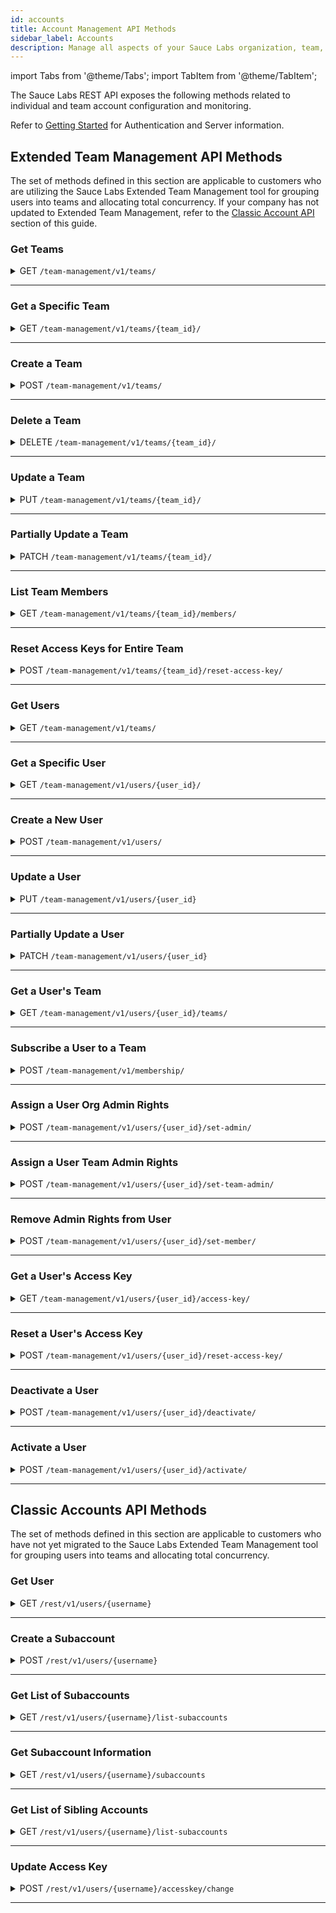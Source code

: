 ```yaml
---
id: accounts
title: Account Management API Methods
sidebar_label: Accounts
description: Manage all aspects of your Sauce Labs organization, team, and member accounts.
---
```


import Tabs from '@theme/Tabs';
import TabItem from '@theme/TabItem';

The Sauce Labs REST API exposes the following methods related to individual and team account configuration and monitoring.

Refer to [Getting Started](/dev/api) for Authentication and Server information.

## Extended Team Management API Methods

The set of methods defined in this section are applicable to customers who are utilizing the Sauce Labs Extended Team Management tool for grouping users into teams and allocating total concurrency. If your company has not updated to Extended Team Management, refer to the [Classic Account API](#classic-accounts-api-methods) section of this guide.

### Get Teams

<details><summary><span className="api get">GET</span> <code>/team-management/v1/teams/</code></summary>
<p/>

Returns a team count and an array of all teams in the organization of the requesting account.

#### Parameters

<table id="table-api">
  <tbody>
    <tr>
     <td><code>name</code></td>
     <td><p><small>| QUERY | OPTIONAL | STRING |</small></p><p>Returns the set of teams that begin with the specified name value. For example, <code>name=sauce</code> would return all teams in the organization with names beginning with "sauce".</p></td>
    </tr>
  </tbody>
</table>

<Tabs
groupId="dc-url"
defaultValue="us"
values={[
{label: 'United States', value: 'us'},
{label: 'Europe', value: 'eu'},
]}>

<TabItem value="us">

```jsx title="Sample Request"
curl --location --request GET 'https://api.us-west-1.saucelabs.com/team-management/v1/teams?name=sauce' \
--header 'Content-Type: application/json' \
--header 'Authorization: Basic $SAUCE_USERNAME:$SAUCE_ACCESS_KEY' \
--data-raw ''
```

</TabItem>

<TabItem value="eu">

```jsx title="Sample Request"
curl --location --request GET 'https://api.eu-central-1.saucelabs.com/team-management/v1/teams?name=sauce' \
--header 'Content-Type: application/json' \
--header 'Authorization: Basic $SAUCE_USERNAME:$SAUCE_ACCESS_KEY' \
--data-raw ''
```

</TabItem>
</Tabs>

#### Responses

<table id="table-api">
<tbody>
  <tr>
    <td><code>200</code></td>
    <td colSpan='2'>Success. Team info returned.</td>
  </tr>
</tbody>
<tbody>
  <tr>
    <td><code>404</code></td>
    <td colSpan='2'>Not found.</td>
  </tr>
</tbody>
</table>

```jsx title="Sample Response"
{
    "links": {...},
    "count": 1,
    "results": [
        {
            "id": "**************",
            "name": "Sauce-Docs",
            "settings": {
                "virtual_machines": 25,
                "real_devices": 0,
                "live_only": false
            },
            "group": {...},
            "is_default": false,
            "org_uuid": "**************",
            "user_count": 1
        }
    ]
}
```
</details>

---

### Get a Specific Team

<details><summary><span className="api get">GET</span> <code>/team-management/v1/teams/&#123;team_id&#125;/</code></summary>
<p/>

Returns the full profile of the specified team.

#### Parameters

<table id="table-api">
  <tbody>
    <tr>
     <td><code>id</code></td>
     <td><p><small>| PATH | REQUIRED | STRING |</small></p><p>The unique identifier of the team. You can look up the IDs of teams in your organization using the [Get Teams](#get-teams) endpoint.</p></td>
    </tr>
  </tbody>
</table>


<Tabs
groupId="dc-url"
defaultValue="us"
values={[
{label: 'United States', value: 'us'},
{label: 'Europe', value: 'eu'},
]}>

<TabItem value="us">

```jsx title="Sample Request"
curl --location --request GET 'https://api.us-west-1.saucelabs.com/team-management/v1/teams/80d69d16ebdb4c018cc9d81ea911761a' \
--header 'Content-Type: application/json' \
--header 'Authorization: Basic $SAUCE_USERNAME:$SAUCE_ACCESS_KEY' \
```

</TabItem>

<TabItem value="eu">

```jsx title="Sample Request"
curl --location --request GET 'https://api.eu-central-1.saucelabs.com/team-management/v1/teams/80d69d16ebdb4c018cc9d81ea911761a' \
--header 'Content-Type: application/json' \
--header 'Authorization: Basic $SAUCE_USERNAME:$SAUCE_ACCESS_KEY' \
```

</TabItem>
</Tabs>

#### Responses

<table id="table-api">
<tbody>
  <tr>
    <td><code>200</code></td>
    <td colSpan='2'>Success. Team info returned.</td>
  </tr>
</tbody>
<tbody>
  <tr>
    <td><code>404</code></td>
    <td colSpan='2'>Not found.</td>
  </tr>
</tbody>
</table>

```jsx title="Sample Response"
{
    "id": "80d69d16ebdb4c018cc9d81ea911761a",
    "name": "Sauce-Docs",
    "organization": {
        "id": "**********",
        "name": "SLTC",
        "created_at": "2020-10-05T16:21:01.513495Z",
        "updated_at": "2020-11-09T23:46:47.752572Z",
        "total_vm_concurrency": 46,
        "settings": {...}
    },
    "group": {...},
    "created_at": "2020-12-30T17:09:12.473388Z",
    "updated_at": "2020-12-30T17:09:12.473415Z",
    "settings": {
        "virtual_machines": 25,
        "real_devices": 0,
        "live_only": false
    },
    "description": "Tech Content API Testing",
    "is_default": false,
    "links": {...}
}
```
</details>

---

### Create a Team

<details><summary><span className="api post">POST</span> <code>/team-management/v1/teams/</code></summary>
<p/>

Creates a new team under the organization of the requesting account.

#### Parameters

<table id="table-api">
  <tbody>
    <tr>
     <td><code>name</code></td>
     <td><p><small>| BODY | REQUIRED | STRING |</small></p><p>A name for the new team.</p></td>
    </tr>
  </tbody>
  <tbody>
    <tr>
     <td><code>organization</code></td>
     <td><p><small>| BODY | REQUIRED | STRING |</small></p><p>The unique ID of the organization under which the team is created. You can look up your organization ID using the [Get Teams(#get-teams)] endpoint.</p></td>
    </tr>
  </tbody>
  <tbody>
    <tr>
     <td><code>settings</code></td>
     <td><p><small>| BODY | REQUIRED | OBJECT |</small></p><p>The settings object specifies the concurrency allocations for the team within the organization. The available attributes are:
     <ul>
      <li><code>virtual_machines</code> - <small>INTEGER</small></li>
      <li><code>real_devices</code> - <small>INTEGER</small></li>
      <li><code>live_only</code> - <small>BOOLEAN</small> Defaults to <code>false</code>.</li>
    </ul>
    </p><p>The <code>settings</code> parameter is required, but you only need to include the applicable concurrency attribute(s) for the team.</p></td>
    </tr>
  </tbody>
  <tbody>
    <tr>
     <td><code>description</code></td>
     <td><p><small>| BODY | OPTIONAL | STRING |</small></p><p>A description to distinguish the team within the organization.</p></td>
    </tr>
  </tbody>
</table>

<Tabs
groupId="dc-url"
defaultValue="us"
values={[
{label: 'United States', value: 'us'},
{label: 'Europe', value: 'eu'},
]}>

<TabItem value="us">

```jsx title="Sample Request"
curl --location --request POST 'https://api.us-west-1.saucelabs.com/team-management/v1/teams/' \
--header 'Content-Type: application/json' \
--header 'Authorization: Basic $SAUCE_USERNAME:$SAUCE_ACCESS_KEY' \
--data-raw '{
    "name": "A-Team",
    "settings": {
        "virtual_machines": "10"
    },
    "organization": "*********",
    "description": "Docs QA Team"
}
```

</TabItem>
<TabItem value="eu">

```jsx title="Sample Request"
curl --location --request POST 'https://api.eu-central-1.saucelabs.com/team-management/v1/teams/' \
--header 'Content-Type: application/json' \
--header 'Authorization: Basic $SAUCE_USERNAME:$SAUCE_ACCESS_KEY' \
--data-raw '{
    "name": "A-Team",
    "settings": {
        "virtual_machines": "10"
    },
    "organization": "*********",
    "description": "Docs QA Team"
}
```

</TabItem>
</Tabs>

#### Responses

<table id="table-api">
<tbody>
  <tr>
    <td><code>201</code></td>
    <td colSpan='2'>Success. Team created.</td>
  </tr>
</tbody>
<tbody>
  <tr>
    <td><code>400</code></td>
    <td colSpan='2'>Bad request.</td>
  </tr>
</tbody>
</table>

```jsx title="Sample Response"
{
    "id": "9d3460738c28491a81d7ea16704a9edd",
    "name": "A-Team",
    "organization": {...}
    },
    "group": {...},
    "created_at": "2021-04-02T17:52:42.578095Z",
    "updated_at": "2021-04-02T17:52:42.578126Z",
    "settings": {
        "virtual_machines": 10,
        "real_devices": 0,
        "live_only": false
    },
    "description": "Docs QA Team",
    "is_default": false,
    "links": {...}
}
```
</details>

---

### Delete a Team

<details><summary><span className="api delete">DELETE</span> <code>/team-management/v1/teams/&#123;team_id&#125;/</code></summary>
<p/>

Deletes the specified team from the organization of the requesting account.

#### Parameters

<table id="table-api">
  <tbody>
    <tr>
     <td><code>team_id</code></td>
     <td><p><small>| PATH | REQUIRED | STRING |</small></p><p>The unique identifier of the team. You can look up the IDs of teams in your organization using the [Get Teams](#get-teams) endpoint.</p></td>
    </tr>
  </tbody>
</table>

<Tabs
groupId="dc-url"
defaultValue="us"
values={[
{label: 'United States', value: 'us'},
{label: 'Europe', value: 'eu'},
]}>

<TabItem value="us">

```jsx title="Sample Request"
curl --location --request DELETE 'https://api.us-west-1.saucelabs.com/team-management/v1/teams/06a3981af2a643208847dfd8b7f32bce/' \
--header 'Content-Type: application/json' \
--header 'Authorization: Basic $SAUCE_USERNAME:$SAUCE_ACCESS_KEY' \
--data-raw ''
```

</TabItem>
<TabItem value="eu">

```jsx title="Sample Request"
curl --location --request DELETE 'https://api.eu-central-1.saucelabs.com/team-management/v1/teams/06a3981af2a643208847dfd8b7f32bce/' \
--header 'Content-Type: application/json' \
--header 'Authorization: Basic $SAUCE_USERNAME:$SAUCE_ACCESS_KEY' \
--data-raw ''
```

</TabItem>
</Tabs>

#### Responses

<table id="table-api">
<tbody>
  <tr>
    <td><code>204</code></td>
    <td colSpan='2'>Success. No content returned.</td>
  </tr>
</tbody>
<tbody>
  <tr>
    <td><code>404</code></td>
    <td colSpan='2'>Not found.</td>
  </tr>
</tbody>
</table>

</details>

---

### Update a Team

<details><summary><span className="api put">PUT</span> <code>/team-management/v1/teams/&#123;team_id&#125;/</code></summary>
<p/>

Replaces all values of the specified team with the new set of parameters passed in the request. To update only certain parameters, see [Partially Update Team](#partially-update-a-team).

#### Parameters

<table id="table-api">
  <tbody>
    <tr>
     <td><code>team_id</code></td>
     <td><p><small>| PATH | REQUIRED | STRING |</small></p><p>The unique identifier of the team. You can look up the IDs of teams in your organization using the [Get Teams](#get-teams) endpoint.</p></td>
    </tr>
  </tbody>
  <tbody>
    <tr>
     <td><code>name</code></td>
     <td><p><small>| BODY | REQUIRED | STRING |</small></p><p>The name of the team as it will be after the update. Pass the current value to keep the name unchanged.</p></td>
    </tr>
  </tbody>
  <tbody>
    <tr>
     <td><code>settings</code></td>
     <td><p><small>| BODY | REQUIRED | OBJECT |</small></p><p>The updated concurrency allocations for the team. The available attributes are:
      <ul>
        <li><code>virtual_machines</code> - <small>INTEGER</small></li>
        <li><code>real_devices</code> - <small>INTEGER</small></li>
        <li><code>live_only</code> - <small>BOOLEAN</small> Defaults to <code>false</code>.</li>
      </ul>
      </p><p>The <code>settings</code> parameter is required, but you only need to include the applicable concurrency attribute(s) for the team.</p></td>
    </tr>
  </tbody>
  <tbody>
    <tr>
     <td><code>description</code></td>
     <td><p><small>| BODY | OPTIONAL | STRING |</small></p><p>A description to distinguish the team within the organization. If the previous team definition included a description, omitting the parameter in the update will delete it from the team record.</p></td>
    </tr>
  </tbody>
</table>


<Tabs
groupId="dc-url"
defaultValue="us"
values={[
{label: 'United States', value: 'us'},
{label: 'Europe', value: 'eu'},
]}>

<TabItem value="us">

```jsx title="Sample Request"
curl --location --request PUT 'https://api.us-west-1.saucelabs.com/team-management/v1/teams/' \
--header 'Content-Type: application/json' \
--header 'Authorization: Basic $SAUCE_USERNAME:$SAUCE_ACCESS_KEY' \
--data-raw '{
    "name": "Doc-Team",
    "settings": {
        "virtual_machines": "10"
    },
    "description": "Docs Team"
}
```

</TabItem>
<TabItem value="eu">

```jsx title="Sample Request"
curl --location --request PUT 'https://api.eu-central-1.saucelabs.com/team-management/v1/teams/' \
--header 'Content-Type: application/json' \
--header 'Authorization: Basic $SAUCE_USERNAME:$SAUCE_ACCESS_KEY' \
--data-raw '{
    "name": "Doc-Team",
    "settings": {
        "virtual_machines": "10"
    },
    "description": "Docs Team"
}
```

</TabItem>
</Tabs>

#### Responses

<table id="table-api">
<tbody>
  <tr>
    <td><code>201</code></td>
    <td colSpan='2'>Success. Team updated.</td>
  </tr>
</tbody>
<tbody>
  <tr>
    <td><code>400</code></td>
    <td colSpan='2'>Bad request.</td>
  </tr>
</tbody>
<tbody>
  <tr>
    <td><code>404</code></td>
    <td colSpan='2'>Not found.</td>
  </tr>
</tbody>
</table>

```jsx title="Sample Response" {3,10,14}
{
    "id": "b3de7078b79841b59d2e54127269afe3",
    "name": "Doc-Team",
    "organization": {...}
    },
    "group": {...},
    "created_at": "2020-10-05T17:13:56.580592Z",
    "updated_at": "2021-04-05T13:49:22.107825Z",
    "settings": {
        "virtual_machines": 10,
        "real_devices": 0,
        "live_only": true
    },
    "description": "Docs Team",
    "is_default": false,
    "links": {...}
}
```
</details>

---

### Partially Update a Team

<details><summary><span className="api patch">PATCH</span> <code>/team-management/v1/teams/&#123;team_id&#125;/</code></summary>
<p/>

Updates one or more individual editable parameters (such as the concurrency allocation) of the specified team without requiring a full profile update.

#### Parameters

<table id="table-api">
  <tbody>
    <tr>
     <td><code>team_id</code></td>
     <td><p><small>| PATH | REQUIRED | STRING |</small></p><p>The unique identifier of the team. You can look up the ID of teams in your organization using the [Get Teams](#get-teams) endpoint.</p></td>
    </tr>
  </tbody>
  <tbody>
    <tr>
     <td><code>name</code></td>
     <td><p><small>| BODY | OPTIONAL | STRING |</small></p><p>An updated name for the team.</p></td>
    </tr>
  </tbody>
  <tbody>
    <tr>
      <td><code>settings</code></td>
      <td><p><small>| BODY | OPTIONAL | OBJECT |</small></p><p>The updated concurrency allocations for the team. The available attributes are:
        <ul>
          <li><code>virtual_machines</code> - <small>INTEGER</small></li>
          <li><code>real_devices</code> - <small>INTEGER</small></li>
          <li><code>live_only</code> - <small>BOOLEAN</small> Defaults to <code>false</code>.</li>
        </ul></p>
      </td>
    </tr>
  </tbody>
  <tbody>
    <tr>
     <td><code>description</code></td>
     <td><p><small>| BODY | OPTIONAL | STRING |</small></p><p>An updated description.</p></td>
    </tr>
  </tbody>
</table>

<Tabs
groupId="dc-url"
defaultValue="us"
values={[
{label: 'United States', value: 'us'},
{label: 'Europe', value: 'eu'},
]}>

<TabItem value="us">

```jsx title="Sample Request"
curl --location --request PATCH 'https://api.us-west-1.saucelabs.com/team-management/v1/teams/' \
--header 'Content-Type: application/json' \
--header 'Authorization: Basic $SAUCE_USERNAME:$SAUCE_ACCESS_KEY' \
--data-raw '{
    "settings": {
        "virtual_machines": "25"
    }
}
```

</TabItem>

<TabItem value="eu">

```jsx title="Sample Request"
curl --location --request PATCH 'https://api.eu-central-1.saucelabs.com/team-management/v1/teams/' \
--header 'Content-Type: application/json' \
--header 'Authorization: Basic $SAUCE_USERNAME:$SAUCE_ACCESS_KEY' \
--data-raw '{
    "settings": {
        "virtual_machines": "25"
    }
}
```

</TabItem>
</Tabs>


#### Responses

<table id="table-api">
<tbody>
  <tr>
    <td><code>200</code></td>
    <td colSpan='2'>Success. Team updated.</td>
  </tr>
</tbody>
<tbody>
  <tr>
    <td><code>400</code></td>
    <td colSpan='2'>Bad request.</td>
  </tr>
</tbody>
<tbody>
  <tr>
    <td><code>404</code></td>
    <td colSpan='2'>Not found.</td>
  </tr>
</tbody>
</table>

```jsx {9} title="Sample Response"
{
    "id": "b3de7078b79841b59d2e54127269afe3",
    "name": "Doc-Team",
    "organization": {...},
    "group": {...},
    "created_at": "2020-10-05T17:13:56.580592Z",
    "updated_at": "2021-04-05T13:49:22.107825Z",
    "settings": {
        "virtual_machines": 25,
        "real_devices": 0,
        "live_only": true
    },
    "description": "Docs Team",
    "is_default": false,
    "links": {...}
}
```
</details>

---

### List Team Members

<details><summary><span className="api get">GET</span> <code>/team-management/v1/teams/&#123;team_id&#125;/members/</code></summary>
<p/>

Returns the number of members in the specified team and lists each member.

#### Parameters

<table id="table-api">
  <tbody>
    <tr>
     <td><code>team_id</code></td>
     <td><p><small>| PATH | REQUIRED | STRING |</small></p><p>Identifies the team for which you are requesting the list of members.</p></td>
    </tr>
  </tbody>
</table>

<Tabs
groupId="dc-url"
defaultValue="us"
values={[
{label: 'United States', value: 'us'},
{label: 'Europe', value: 'eu'},
]}>

<TabItem value="us">

```jsx title="Sample Request"
curl --location --request GET 'https://api.us-west-1.saucelabs.com/team-management/v1/teams/b3de7078b79841b59d2e54127269afe3/members' \
--header 'Content-Type: application/json' \
--header 'Authorization: Basic $SAUCE_USERNAME:$SAUCE_ACCESS_KEY' \
--data-raw ''
```

</TabItem>
<TabItem value="eu">

```jsx title="Sample Request"
curl --location --request GET 'https://api.eu-central-1.saucelabs.com/team-management/v1/teams/b3de7078b79841b59d2e54127269afe3/members' \
--header 'Content-Type: application/json' \
--header 'Authorization: Basic $SAUCE_USERNAME:$SAUCE_ACCESS_KEY' \
--data-raw ''
```

</TabItem>
</Tabs>

#### Responses

<table id="table-api">
<tbody>
  <tr>
    <td><code>200</code></td>
    <td colSpan='2'>Success. Team info returned.</td>
  </tr>
</tbody>
<tbody>
  <tr>
    <td><code>404</code></td>
    <td colSpan='2'>Not found.</td>
  </tr>
</tbody>
</table>

```jsx title="Sample Response"
{
    "links": {...},
    "count": 0,
    "results": []
}
```
</details>

---

### Reset Access Keys for Entire Team

<details><summary><span className="api post">POST</span> <code>/team-management/v1/teams/&#123;team_id&#125;/reset-access-key/</code></summary>
<p/>

Globally regenerates new access key values for every member of the specified team.

:::warning
Regenerating an access key invalidates the previous value and any tests containing the prior value will fail, so make sure you edit any tests and credential environment variables with the new value.
:::

#### Parameters

<table id="table-api">
  <tbody>
    <tr>
     <td><code>team_id</code></td>
     <td><p><small>| PATH | REQUIRED | STRING |</small></p><p>Identifies the team for which you are resetting member access keys.</p></td>
    </tr>
  </tbody>
</table>

<Tabs
groupId="dc-url"
defaultValue="us"
values={[
{label: 'United States', value: 'us'},
{label: 'Europe', value: 'eu'},
]}>

<TabItem value="us">

```jsx title="Sample Request"
curl --location --request POST 'https://api.us-west-1.saucelabs.com/team-management/v1/teams/b3de7078b79841b59d2e54127269afe3/reset-access-key' \
--header 'Content-Type: application/json' \
--header 'Authorization: Basic $SAUCE_USERNAME:$SAUCE_ACCESS_KEY' \
--data-raw ''
```

</TabItem>
<TabItem value="eu">

```jsx title="Sample Request"
curl --location --request POST 'https://api.eu-central-1.saucelabs.com/team-management/v1/teams/b3de7078b79841b59d2e54127269afe3/reset-access-key' \
--header 'Content-Type: application/json' \
--header 'Authorization: Basic $SAUCE_USERNAME:$SAUCE_ACCESS_KEY' \
--data-raw ''
```

</TabItem>
</Tabs>

#### Responses

<table id="table-api">
<tbody>
  <tr>
    <td><code>200</code></td>
    <td colSpan='2'>Success. All access keys reset.</td>
  </tr>
</tbody>
<tbody>
  <tr>
    <td><code>404</code></td>
    <td colSpan='2'>Not found.</td>
  </tr>
</tbody>
</table>

```jsx title="Sample Response"
[]
```
</details>

---

### Get Users

<details><summary><span className="api get">GET</span> <code>/team-management/v1/teams/</code></summary>
<p/>

Returns a count total and array of of all users in the organization of the requesting account.

#### Parameters

<table id="table-api">
  <tbody>
    <tr>
     <td><code>username</code></td>
     <td><p><small>| QUERY | OPTIONAL | STRING |</small></p><p>Limits the results to usernames that begin with the specified value. For example, <code>username=an</code> would return all users in the organization with usernames beginning with "an".</p></td>
    </tr>
  </tbody>
  <tbody>
    <tr>
     <td><code>teams</code></td>
     <td><p><small>| QUERY | OPTIONAL | STRING |</small></p><p>Limit results to users who belong to the specified team_ids. Specify multiple teams as comma-separated values.</p></td>
    </tr>
  </tbody>
  <tbody>
    <tr>
     <td><code>team-name</code></td>
     <td><p><small>| QUERY | OPTIONAL | STRING |</small></p><p>Limit results to users who belong to the specified team names. Specify multiple teams as comma-separated values.</p></td>
    </tr>
  </tbody>
  <tbody>
    <tr>
     <td><code>roles</code></td>
     <td><p><small>| QUERY | OPTIONAL | INTEGER |</small></p><p>Limit results to users who are assigned certain roles. Valid values are:
       <ul>
         <li><code>1</code> - Organaization Admin</li>
         <li><code>4</code> - Team Admin</li>
         <li><code>3</code> - Member</li>
       </ul></p><p>Specify multiple roles as comma-separated values.</p></td>
    </tr>
  </tbody>
  <tbody>
    <tr>
     <td><code>phrase</code></td>
     <td><p><small>| QUERY | OPTIONAL | STRING |</small></p><p>Limit results to users whose first name, last name, or email address begins with the specified value.</p></td>
    </tr>
  </tbody>
  <tbody>
    <tr>
     <td><code>status</code></td>
     <td><p><small>| QUERY | OPTIONAL | STRING |</small></p><p>Limit results to users of the specifid status. Valid values are:
       <ul>
         <li><code>active</code></li>
         <li><code>pending</code></li>
         <li><code>inactive</code></li>
       </ul></p></td>
    </tr>
  </tbody>
  <tbody>
    <tr>
     <td><code>limit</code></td>
     <td><p><small>| QUERY | OPTIONAL | INTEGER MAX=100 |</small></p><p>Limit results to a maximum number per page. Default value is <code>20</code>.</p></td>
    </tr>
  </tbody>
  <tbody>
    <tr>
     <td><code>offset</code></td>
     <td><p><small>| QUERY | OPTIONAL | INTEGER |</small></p><p>The starting record number from which to return results.</p></td>
    </tr>
  </tbody>
</table>

<Tabs
groupId="dc-url"
defaultValue="us"
values={[
{label: 'United States', value: 'us'},
{label: 'Europe', value: 'eu'},
]}>

<TabItem value="us">

```jsx title="Sample Request"
curl --location --request GET 'https://api.us-west-1.saucelabs.com/team-management/v1/users?roles=3&limit=30' \
--header 'Content-Type: application/json' \
--header 'Authorization: Basic *******************' \
--data-raw ''
```

</TabItem>
<TabItem value="eu">

```jsx title="Sample Request"
curl --location --request GET 'https://api.eu-central-1.saucelabs.com/team-management/v1/users?roles=3&limit=30' \
--header 'Content-Type: application/json' \
--header 'Authorization: Basic *******************' \
--data-raw ''
```

</TabItem>
</Tabs>

#### Responses

<table id="table-api">
<tbody>
  <tr>
    <td><code>200</code></td>
    <td colSpan='2'>Success. Team info returned.</td>
  </tr>
</tbody>
<tbody>
  <tr>
    <td><code>404</code></td>
    <td colSpan='2'>Not found.</td>
  </tr>
</tbody>
</table>

```jsx title="Sample Response"
{
    "links": {...},
    "count": 1,
    "results": [
        {
            "id": "80d69d16ebdb4c018cc9d81ea911761a",
            "name": "Sauce-Docs",
            "settings": {...},
            "group": {...},
            "is_default": false,
            "org_uuid": "******************",
            "user_count": 1
        }
    ]
}
```
</details>

---

### Get a Specific User

<details><summary><span className="api get">GET</span> <code>/team-management/v1/users/&#123;user_id&#125;/</code></summary>
<p/>

Returns the full profile of the specified user.

#### Parameters

<table id="table-api">
  <tbody>
    <tr>
     <td><code>user_id</code></td>
     <td><p><small>| PATH | REQUIRED | STRING |</small></p><p>The user's unique identifier. You can look up the IDs of users in your organization using the [Get Users](#get-users) endpoint.</p></td>
    </tr>
  </tbody>
</table>

<Tabs
groupId="dc-url"
defaultValue="us"
values={[
{label: 'United States', value: 'us'},
{label: 'Europe', value: 'eu'},
]}>

<TabItem value="us">

```jsx title="Sample Request"
curl --location --request GET 'https://api.us-west-1.saucelabs.com/team-management/v1/users/e5be7513ba224f6f9463c209cb4c5d83' \
--header 'Content-Type: application/json' \
--header 'Authorization: Basic $SAUCE_USERNAME:$SAUCE_ACCESS_KEY' \
```

</TabItem>
<TabItem value="eu">

```jsx title="Sample Request"
curl --location --request GET 'https://api.eu-central-1.saucelabs.com/team-management/v1/users/e5be7513ba224f6f9463c209cb4c5d83' \
--header 'Content-Type: application/json' \
--header 'Authorization: Basic $SAUCE_USERNAME:$SAUCE_ACCESS_KEY' \
```

</TabItem>
</Tabs>

#### Responses

<table id="table-api">
<tbody>
  <tr>
    <td><code>200</code></td>
    <td colSpan='2'>Success. Team info returned.</td>
  </tr>
</tbody>
<tbody>
  <tr>
    <td><code>404</code></td>
    <td colSpan='2'>Not found.</td>
  </tr>
</tbody>
</table>

```jsx title="Sample Response"
{
    "id": "e5be7513ba224f6f9463c209cb4c5d83",
    "username": "jim.smith",
    "email": "jsmith@saucelabs.com",
    "first_name": "Jim",
    "last_name": "Smith",
    "is_active": true,
    "created_at": "2020-10-05T16:21:06.021260Z",
    "updated_at": "2020-12-30T17:28:35.969274Z",
    "teams": [...],
    "roles": [...],
    "is_staff": true,
    "is_superuser": false,
    "user_type": "admin",
    "groups": [],
    "organization": {...},
    "is_organization_admin": true,
    "is_team_admin": false
}
```
</details>

---

### Create a New User

<details><summary><span className="api post">POST</span> <code>/team-management/v1/users/</code></summary>
<p/>

Creates a new user in the Sauce Labs platform.

#### Parameters

<table id="table-api">
  <tbody>
    <tr>
     <td><code>first_name</code></td>
     <td><p><small>| BODY | REQUIRED | STRING |</small></p><p>The new user's first name.</p></td>
    </tr>
  </tbody>
  <tbody>
    <tr>
     <td><code>last_name</code></td>
     <td><p><small>| BODY | REQUIRED | STRING |</small></p><p>The new user's last name.</p></td>
    </tr>
  </tbody>
  <tbody>
    <tr>
     <td><code>email</code></td>
     <td><p><small>| BODY | REQUIRED | STRING |</small></p><p>The user's contact email address.</p></td>
    </tr>
  </tbody>
  <tbody>
    <tr>
     <td><code>username</code></td>
     <td><p><small>| BODY | REQUIRED | STRING |</small></p><p>A login username for the new user.</p></td>
    </tr>
  </tbody>
  <tbody>
    <tr>
      <td><code>password</code></td>
      <td><p><small>| BODY | REQUIRED | STRING |</small></p><p>A login password for the new user. The password requirements are: </p><p>
      <ul>
        <li>1 lowercase letter</li>
        <li>1 uppercase letter</li>
        <li>1 digit</li>
        <li>1 special character</li>
        <li>8 characters minimum</li>
        <li>No blank spaces</li>
      </ul></p></td>
    </tr>
  </tbody>
  <tbody>
    <tr>
     <td><code>organization</code></td>
     <td><p><small>| BODY | REQUIRED | STRING |</small></p><p>The identifier of the organization to create the user's account. You can look up organization IDs by calling <code>GET https://api.saucelabs.com/v1/organizations</code></p></td>
    </tr>
  </tbody>
  <tbody>
    <tr>
     <td><code>role</code></td>
     <td><p><small>| BODY | REQUIRED | INTEGER |</small></p><p>Tnew user's permission role. Valid values are:
       <ul>
         <li><code>1</code> - Organaization Admin</li>
         <li><code>4</code> - Team Admin</li>
         <li><code>3</code> - Member</li>
       </ul></p></td>
    </tr>
  </tbody>
  <tbody>
    <tr>
     <td><code>team</code></td>
     <td><p><small>| BODY | OPTIONAL | STRING |</small></p><p>The identifier of the team of which the new user is a member. You can look up team IDs using the [Get Teams](#get-teams)endpoint.</p></td>
    </tr>
  </tbody>
</table>


<Tabs
groupId="dc-url"
defaultValue="us"
values={[
{label: 'United States', value: 'us'},
{label: 'Europe', value: 'eu'},
]}>

<TabItem value="us">

```jsx title="Sample Request"
curl --location --request POST 'https://api.us-west-1.saucelabs.com/team-management/v1/users/' \
--header 'Content-Type: application/json' \
--header 'Authorization: Basic $SAUCE_USERNAME:$SAUCE_ACCESS_KEY' \
--data-raw '{
    "first_name": "Jim",
    "last_name": "Smith",
    "email": "jsmith@icloud.com",
    "username": "jsmith",
    "password": "$m1th*RULES",
    "role": 4,
    "team": "b3de7078b79841b59d2e54127269afe3"
}'
```

</TabItem>
<TabItem value="eu">

```jsx title="Sample Request"
curl --location --request POST 'https://api.eu-central-1.saucelabs.com/team-management/v1/users/' \
--header 'Content-Type: application/json' \
--header 'Authorization: Basic $SAUCE_USERNAME:$SAUCE_ACCESS_KEY' \
--data-raw '{
    "first_name": "Jim",
    "last_name": "Smith",
    "email": "jsmith@icloud.com",
    "username": "jsmith",
    "password": "$m1th*RULES",
    "role": 4,
    "team": "b3de7078b79841b59d2e54127269afe3"
}'
```

</TabItem>
</Tabs>

#### Responses

<table id="table-api">
<tbody>
  <tr>
    <td><code>201</code></td>
    <td colSpan='2'>Success. User created.</td>
  </tr>
</tbody>
<tbody>
  <tr>
    <td><code>401</code></td>
    <td colSpan='2'>Unauthorized.</td>
  </tr>
</tbody>
<tbody>
  <tr>
    <td><code>400</code></td>
    <td colSpan='2'>Bad input.</td>
  </tr>
</tbody>
<tbody>
  <tr>
    <td><code>404</code></td>
    <td colSpan='2'>Not found.</td>
  </tr>
</tbody>
</table>

```jsx title="Sample Response"
{
    "id": "631dfdc7c20f499e9f9de19680543c35",
    "username": "jsmith",
    "email": "jsmith@icloud.com",
    "first_name": "Jim",
    "last_name": "Smith",
    "is_active": true,
    "created_at": "2021-04-06T16:35:02.047237Z",
    "updated_at": "2021-04-06T16:35:02.713149Z",
    "teams": [
        {
            "id": "b3de7078b79841b59d2e54127269afe3",
            "name": "Doc-Team",
            "settings": {
                "virtual_machines": 100,
                "real_devices": 0,
                "live_only": true
            },
            "group": {...},
            "is_default": false,
            "org_uuid": "bed0a8a559404117b3d10d3bfff4c8ab"
        }
    ],
    "roles": [
        {
            "name": "team admin",
            "role": 4
        }
    ],
    "is_staff": false,
    "is_superuser": false,
    "user_type": "subaccount",
    "groups": [...],
    "organization": {...},
    "is_organization_admin": false,
    "is_team_admin": true
}
```
</details>

---

### Update a User

<details><summary><span className="api put">PUT</span> <code>/team-management/v1/users/&#123;user_id&#125;</code></summary>
<p/>

Replaces all values of the specified user profile with the new set of parameters passed in the request. To update only certain parameters, see [Partially Update a User](#partially-update-a-user).

#### Parameters

<table id="table-api">
  <tbody>
    <tr>
     <td><code>user_id</code></td>
     <td><p><small>| PATH | REQUIRED | STRING |</small></p><p>The unique identifier of the user. You can look up a user's ID using the [Get Users](#get-users) endpoint.</p></td>
    </tr>
  </tbody>
  <tbody>
    <tr>
     <td><code>first_name</code></td>
     <td><p><small>| BODY | REQUIRED | STRING |</small></p><p>The user's first name.</p></td>
    </tr>
  </tbody>
  <tbody>
    <tr>
     <td><code>last_name</code></td>
     <td><p><small>| BODY | REQUIRED | STRING |</small></p><p>The user's last name.</p></td>
    </tr>
  </tbody>
  <tbody>
    <tr>
     <td><code>email</code></td>
     <td><p><small>| BODY | REQUIRED | STRING |</small></p><p>The user's contact email address.</p></td>
    </tr>
  </tbody>
  <tbody>
    <tr>
      <td><code>password</code></td>
      <td><p><small>| BODY | REQUIRED | STRING |</small></p><p>A login password for the new user. The password requirements are: </p><p>
      <ul>
        <li>1 lowercase letter</li>
        <li>1 uppercase letter</li>
        <li>1 digit</li>
        <li>1 special character</li>
        <li>8 characters minimum</li>
        <li>No blank spaces</li>
      </ul></p></td>
    </tr>
  </tbody>
  <tbody>
    <tr>
     <td><code>verify_password</code></td>
     <td><p><small>| BODY | REQUIRED | STRING |</small></p><p>A confirmation of the password. This value must match the <code>password</code> value in the request.</p></td>
    </tr>
  </tbody>
</table>

<Tabs
groupId="dc-url"
defaultValue="us"
values={[
{label: 'United States', value: 'us'},
{label: 'Europe', value: 'eu'},
]}>

<TabItem value="us">

```jsx title="Sample Request"
curl --location --request PUT 'https://api.us-west-1.saucelabs.com/team-management/v1/users/e5be7513ba224f6f9463c209cb4c5d83/' \
--header 'Content-Type: application/json' \
--header 'Authorization: Basic $SAUCE_USERNAME:$SAUCE_ACCESS_KEY=' \
--data-raw '{
    "first_name": "James",
    "last_name": "Smith",
    "email": "jsmith@icloud.com",
    "password": "$m1th*RULEStheworld",
    "verify_password": "$m1th*RULEStheworld"
}'
```

</TabItem>
<TabItem value="eu">

```jsx title="Sample Request"
curl --location --request PUT 'https://api.eu-central-1.saucelabs.com/team-management/v1/users/e5be7513ba224f6f9463c209cb4c5d83/' \
--header 'Content-Type: application/json' \
--header 'Authorization: Basic $SAUCE_USERNAME:$SAUCE_ACCESS_KEY=' \
--data-raw '{
    "first_name": "James",
    "last_name": "Smith",
    "email": "jsmith@icloud.com",
    "password": "$m1th*RULEStheworld",
    "verify_password": "$m1th*RULEStheworld"
}'
```

</TabItem>
</Tabs>

#### Responses

<table id="table-api">
<tbody>
  <tr>
    <td><code>200</code></td>
    <td colSpan='2'>Success. User updated.</td>
  </tr>
</tbody>
<tbody>
  <tr>
    <td><code>401</code></td>
    <td colSpan='2'>Unauthorized.</td>
  </tr>
</tbody>
<tbody>
  <tr>
    <td><code>400</code></td>
    <td colSpan='2'>Bad request.</td>
  </tr>
</tbody>
<tbody>
  <tr>
    <td><code>404</code></td>
    <td colSpan='2'>Not found.</td>
  </tr>
</tbody>
</table>

```jsx title="Sample Failed Response"
{
  "status_code": 400,
  "non_field_errors": [
        "Passwords need to match"
    ]
}
```
</details>

---

### Partially Update a User

<details><summary><span className="api patch">PATCH</span> <code>/team-management/v1/users/&#123;user_id&#125;</code></summary>
<p/>

Allows you to update individual user values without replacing the entire profile.

#### Parameters

<table id="table-api">
  <tbody>
    <tr>
     <td><code>user_id</code></td>
     <td><p><small>| PATH | REQUIRED | STRING |</small></p><p>The unique identifier of the user to update. You can look up a user's ID using the [Get Users](#get-users) endpoint.</p></td>
    </tr>
  </tbody>
  <tbody>
    <tr>
     <td><code>first_name</code></td>
     <td><p><small>| BODY | OPTIONAL | STRING |</small></p><p>The user's first name.</p></td>
    </tr>
  </tbody>
  <tbody>
    <tr>
     <td><code>last_name</code></td>
     <td><p><small>| BODY | OPTIONAL | STRING |</small></p><p>The user's last name.</p></td>
    </tr>
  </tbody>
  <tbody>
    <tr>
     <td><code>email</code></td>
     <td><p><small>| BODY | OPTIONAL | STRING |</small></p><p>The user's contact email address.</p></td>
    </tr>
  </tbody>
  <tbody>
    <tr>
      <td><code>password</code></td>
      <td><p><small>| BODY | OPTIONAL | STRING |</small></p><p>A login password for the new user. The password requirements are: </p><p>
      <ul>
        <li>1 lowercase letter</li>
        <li>1 uppercase letter</li>
        <li>1 digit</li>
        <li>1 special character</li>
        <li>8 characters minimum</li>
        <li>No blank spaces</li>
      </ul></p></td>
    </tr>
  </tbody>
  <tbody>
    <tr>
     <td><code>verify_password</code></td>
     <td><p><small>| BODY | OPTIONAL | STRING |</small></p><p>A confirmation of the password. If the <code>password</code> parameter is included in the call, this parameter is required and the values for both must match.</p></td>
    </tr>
  </tbody>
</table>

<Tabs
groupId="dc-url"
defaultValue="us"
values={[
{label: 'United States', value: 'us'},
{label: 'Europe', value: 'eu'},
]}>

<TabItem value="us">

```jsx title="Sample Request"
curl --location --request PUT 'https://api.us-west-1.saucelabs.com/team-management/v1/users/e5be7513ba224f6f9463c209cb4c5d83/' \
--header 'Content-Type: application/json' \
--header 'Authorization: Basic $SAUCE_USERNAME:$SAUCE_ACCESS_KEY=' \
--data-raw '{
    "first_name": "Jimmy"
}'
```

</TabItem>
<TabItem value="eu">

```jsx title="Sample Request"
curl --location --request PUT 'https://api.eu-central-1.saucelabs.com/team-management/v1/users/e5be7513ba224f6f9463c209cb4c5d83/' \
--header 'Content-Type: application/json' \
--header 'Authorization: Basic $SAUCE_USERNAME:$SAUCE_ACCESS_KEY=' \
--data-raw '{
"first_name": "Jimmy"
}''
```

</TabItem>
</Tabs>

#### Responses

<table id="table-api">
<tbody>
  <tr>
    <td><code>200</code></td>
    <td colSpan='2'>Success. User updated.</td>
  </tr>
</tbody>
<tbody>
  <tr>
    <td><code>401</code></td>
    <td colSpan='2'>Unauthorized.</td>
  </tr>
</tbody>
<tbody>
  <tr>
    <td><code>400</code></td>
    <td colSpan='2'>Bad request.</td>
  </tr>
</tbody>
<tbody>
  <tr>
    <td><code>404</code></td>
    <td colSpan='2'>Not found.</td>
  </tr>
</tbody>
</table>

```jsx title="Sample Failed Response"
{
    "id": "e5be7513ba224f6f9463c209cb4c5d83",
    "username": "jsmith",
    "email": "jsmith@icloud.com.com",
    "first_name": "Jimmy",
    "last_name": "Smith",
    "is_active": true,
    "created_at": "2020-10-05T16:21:06.021260Z",
    "updated_at": "2021-04-09T14:22:43.884794Z",
    "teams": [...],
    "roles": [...],
    "organization": {...}
    },
    "is_organization_admin": true,
    "is_team_admin": false
}
```
</details>

---

### Get a User's Team

<details><summary><span className="api get">GET</span> <code>/team-management/v1/users/&#123;user_id&#125;/teams/</code></summary>
<p/>

Returns the number of teams a user belongs to and provides information about each team, including whether it is the default and its concurrency settings.

:::note
At this time, users may only belong to a maximum of one team.
:::

#### Parameters

<table id="table-api">
  <tbody>
    <tr>
     <td><code>user_id</code></td>
     <td><p><small>| PATH | REQUIRED | STRING |</small></p><p>The unique identifier of the user. You can look up a user's ID using the [Get Users](#get-users) endpoint.</p></td>
    </tr>
  </tbody>
</table>

<Tabs
groupId="dc-url"
defaultValue="us"
values={[
{label: 'United States', value: 'us'},
{label: 'Europe', value: 'eu'},
]}>

<TabItem value="us">

```jsx title="Sample Request"
curl --location --request GET 'https://api.us-west-1.saucelabs.com/team-management/v1/users/e5be7513ba224f6f9463c209cb4c5d83/teams/' \
--header 'Content-Type: application/json' \
--header 'Authorization: Basic $SAUCE_USERNAME:$SAUCE_ACCESS_KEY' \
```

</TabItem>
<TabItem value="eu">

```jsx title="Sample Request"
curl --location --request GET 'https://api.eu-central-1.saucelabs.com/team-management/v1/users/e5be7513ba224f6f9463c209cb4c5d83/teams/' \
--header 'Content-Type: application/json' \
--header 'Authorization: Basic $SAUCE_USERNAME:$SAUCE_ACCESS_KEY' \
```

</TabItem>
</Tabs>

#### Responses

<table id="table-api">
<tbody>
  <tr>
    <td><code>200</code></td>
    <td colSpan='2'>Success. </td>
  </tr>
</tbody>
<tbody>
  <tr>
    <td><code>404</code></td>
    <td colSpan='2'>Not found.</td>
  </tr>
</tbody>
</table>

```jsx title="Sample Response"
{
    "links": {...},
    "count": 1,
    "results": [
        {
            "id": "************",
            "name": "Sauce-Docs",
            "settings": {
                "virtual_machines": 25,
                "real_devices": 0,
                "live_only": false
            },
            "group": {},
            "is_default": false,
            "org_uuid": "************"
        }
    ]
}
```
</details>

---

### Subscribe a User to a Team

<details><summary><span className="api post">POST</span> <code>/team-management/v1/membership/</code></summary>
<p/>

Set a user's team affiliation. Users are limited to one team affiliation, so if the user is already a member of a different team, this call will remove them from that team. Also, By default, the user will not have team-admin privileges, even if they did on a prior team.

#### Parameters

<table id="table-api">
  <tbody>
    <tr>
     <td><code>user</code></td>
     <td><p><small>| PATH | REQUIRED | STRING |</small></p><p>The unique identifier of the Sauce Labs user to be added to the team.You can look up the ID of a user in your organization using the [Get Users](#get-teams) endpoint.</p></td>
    </tr>
  </tbody>
  <tbody>
    <tr>
     <td><code>team</code></td>
     <td><p><small>| PATH | REQUIRED | STRING |</small></p><p>The identifier of the team to which the user will be added. You can look up the ID of a team in your organization using the [Get Teams](#get-teams) endpoint.</p></td>
    </tr>
  </tbody>
</table>

<Tabs
groupId="dc-url"
defaultValue="us"
values={[
{label: 'United States', value: 'us'},
{label: 'Europe', value: 'eu'},
]}>

<TabItem value="us">

```jsx title="Sample Request"
curl --location --request POST 'https://api.us-west-1.saucelabs.com/team-management/v1/users/membership/' \
--header 'Content-Type: application/json' \
--header 'Authorization: Basic $SAUCE_USERNAME:$SAUCE_ACCESS_KEY' \
--data-raw '{
    "user": "e5be7513ba224f6f9463c209cb4c5d83",
    "team": "80d69d16ebdb4c018cc9d81ea911761a"
}'
```

</TabItem>
<TabItem value="eu">

```jsx title="Sample Request"
curl --location --request POST 'https://api.eu-central-1.saucelabs.com/team-management/v1/users/membership/' \
--header 'Content-Type: application/json' \
--header 'Authorization: Basic $SAUCE_USERNAME:$SAUCE_ACCESS_KEY' \
--data-raw '{
    "user": "e5be7513ba224f6f9463c209cb4c5d83",
    "team": "80d69d16ebdb4c018cc9d81ea911761a"
}'
```

</TabItem>
</Tabs>

#### Responses

<table id="table-api">
<tbody>
  <tr>
    <td><code>200</code></td>
    <td colSpan='2'>Success. User assigned Org Admin role.</td>
  </tr>
</tbody>
<tbody>
  <tr>
    <td><code>400</code></td>
    <td colSpan='2'>Bad Request.</td>
  </tr>
</tbody>
<tbody>
  <tr>
    <td><code>404</code></td>
    <td colSpan='2'>Not found.</td>
  </tr>
</tbody>
</table>

```jsx title="Sample Response"
{
    "id": 28099,
    "user": {
        "id": "e5be7513ba224f6f9463c209cb4c5d83",
        "username": "nancy.sweeney",
        "email": "nancy.sweeney@saucelabs.com",
        "first_name": "Casey",
        "last_name": "Sweeney",
        "is_active": true,
        "created_at": "2020-10-05T16:21:06.021260Z",
        "updated_at": "2021-04-09T14:22:43.884794Z",
        "teams": [
            {
                "id": "80d69d16ebdb4c018cc9d81ea911761a",
                "name": "Sauce-Docs",
                "settings": {
                    "virtual_machines": 25,
                    "real_devices": 0,
                    "live_only": false
                },
                "group": {},
                "is_default": false,
                "org_uuid": "***********"
            }
        ],
        "roles": [...],
        "is_staff": true,
        "is_superuser": false,
        "user_type": "admin",
        "groups": [],
        "organization": {...},
    "team": {
        "id": "80d69d16ebdb4c018cc9d81ea911761a",
        "name": "Sauce-Docs",
        "organization": {...},
        "group": {...},
        "created_at": "2020-12-30T17:09:12.473388Z",
        "updated_at": "2020-12-30T17:09:12.473415Z",
        "settings": {...},
        "description": "Tech Content API Testing",
        "is_default": false,
        "links": {}
    },
    "created_at": "2020-12-30T17:21:52.344918Z",
    "updated_at": "2020-12-30T17:21:52.344961Z"
}
```
</details>

---

### Assign a User Org Admin Rights

<details><summary><span className="api post">POST</span> <code>/team-management/v1/users/&#123;user_id&#125;/set-admin/</code></summary>
<p/>

Assigns administrator rights to the user within their organization. Organization Admins automatically have Team Admin rights in all the teams in the Organization.

#### Parameters

<table id="table-api">
  <tbody>
    <tr>
     <td><code>user_id</code></td>
     <td><p><small>| PATH | REQUIRED | STRING |</small></p><p>The unique identifier of the user. You can look up a user's ID using the [Get Users](#get-users) endpoint.</p></td>
    </tr>
  </tbody>
</table>

<Tabs
groupId="dc-url"
defaultValue="us"
values={[
{label: 'United States', value: 'us'},
{label: 'Europe', value: 'eu'},
]}>

<TabItem value="us">

```jsx title="Sample Request"
curl --location --request POST 'https://api.us-west-1.saucelabs.com/team-management/v1/users/e5be7513ba224f6f9463c209cb4c5d83/set-admin/' \
--header 'Content-Type: application/json' \
--header 'Authorization: Basic $SAUCE_USERNAME:$SAUCE_ACCESS_KEY' \
```

</TabItem>
<TabItem value="eu">

```jsx title="Sample Request"
curl --location --request POST 'https://api.eu-central-1.saucelabs.com/team-management/v1/users/e5be7513ba224f6f9463c209cb4c5d83/set-admin/' \
--header 'Content-Type: application/json' \
--header 'Authorization: Basic $SAUCE_USERNAME:$SAUCE_ACCESS_KEY' \
```

</TabItem>
</Tabs>

#### Responses

<table id="table-api">
<tbody>
  <tr>
    <td><code>200</code></td>
    <td colSpan='2'>Success. </td>
  </tr>
</tbody>
<tbody>
  <tr>
    <td><code>404</code></td>
    <td colSpan='2'>Not found.</td>
  </tr>
</tbody>
</table>

```jsx title="Sample Response" {11-16,22}
{
    "id": "631dfdc7c20f499e9f9de19680543c35",
    "username": "jsmith",
    "email": "jsmith@icloud.com.com",
    "first_name": "Jim",
    "last_name": "Smith",
    "is_active": true,
    "created_at": "2021-04-06T16:35:02.047237Z",
    "updated_at": "2021-04-09T15:37:20.278491Z",
    "teams": [...],
    "roles": [
        {
            "name": "organization admin",
            "role": 1
        }
    ],
    "is_staff": false,
    "is_superuser": false,
    "user_type": "subaccount",
    "groups": [...],
    "organization": {...},
    "is_organization_admin": true,
    "is_team_admin": false
}
```
</details>

---

### Assign a User Team Admin Rights

<details><summary><span className="api post">POST</span> <code>/team-management/v1/users/&#123;user_id&#125;/set-team-admin/</code></summary>
<p/>

Assigns administrator rights to the user within their current team. If the user is currently assigned an Org Admin role, this call would reduce the rights to only those of a Team Admin.


#### Parameters

<table id="table-api">
  <tbody>
    <tr>
     <td><code>user_id</code></td>
     <td><p><small>| PATH | REQUIRED | STRING |</small></p><p>The unique identifier of the user. You can look up a user's ID using the [Get Users](#get-users) endpoint.</p></td>
    </tr>
  </tbody>
</table>

<Tabs
groupId="dc-url"
defaultValue="us"
values={[
{label: 'United States', value: 'us'},
{label: 'Europe', value: 'eu'},
]}>

<TabItem value="us">

```jsx title="Sample Request"
curl --location --request POST 'https://api.us-west-1.saucelabs.com/team-management/v1/users/e5be7513ba224f6f9463c209cb4c5d83/set-team-admin/' \
--header 'Authorization: Basic $SAUCE_USERNAME:$SAUCE_ACCESS_KEY' \
```

</TabItem>
<TabItem value="eu">

```jsx title="Sample Request"
curl --location --request POST 'https://api.eu-central-1.saucelabs.com/team-management/v1/users/e5be7513ba224f6f9463c209cb4c5d83/set-team-admin/' \
--header 'Authorization: Basic $SAUCE_USERNAME:$SAUCE_ACCESS_KEY' \
```

</TabItem>
</Tabs>

#### Responses

<table id="table-api">
<tbody>
  <tr>
    <td><code>200</code></td>
    <td colSpan='2'>Success. </td>
  </tr>
</tbody>
<tbody>
  <tr>
    <td><code>404</code></td>
    <td colSpan='2'>Not found.</td>
  </tr>
</tbody>
</table>

```jsx title="Sample Response" {11-16,23}
{
    "id": "631dfdc7c20f499e9f9de19680543c35",
    "username": "jsmith",
    "email": "jsmith@icloud.com.com",
    "first_name": "Jim",
    "last_name": "Smith",
    "is_active": true,
    "created_at": "2021-04-06T16:35:02.047237Z",
    "updated_at": "2021-04-09T15:37:20.278491Z",
    "teams": [...],
    "roles": [
        {
            "name": "team admin",
            "role": 4
        }
    ],
    "is_staff": false,
    "is_superuser": false,
    "user_type": "subaccount",
    "groups": [...],
    "organization": {...},
    "is_organization_admin": false,
    "is_team_admin": true
}
```
</details>

---


### Remove Admin Rights from User

<details><summary><span className="api post">POST</span> <code>/team-management/v1/users/&#123;user_id&#125;/set-member/</code></summary>
<p/>

Assigns the `member` role to the user. If the user is currently assigned any Admin rights, this call removes those rights.


#### Parameters

<table id="table-api">
  <tbody>
    <tr>
     <td><code>user_id</code></td>
     <td><p><small>| PATH | REQUIRED | STRING |</small></p><p>The unique identifier of the user. You can look up a user's ID using the [Get Users](#get-users) endpoint.</p></td>
    </tr>
  </tbody>
</table>

<Tabs
groupId="dc-url"
defaultValue="us"
values={[
{label: 'United States', value: 'us'},
{label: 'Europe', value: 'eu'},
]}>

<TabItem value="us">

```jsx title="Sample Request"
curl --location --request POST 'https://api.us-west-1.saucelabs.com/team-management/v1/users/e5be7513ba224f6f9463c209cb4c5d83/set-team-admin/' \
--header 'Authorization: Basic $SAUCE_USERNAME:$SAUCE_ACCESS_KEY' \
```

</TabItem>
<TabItem value="eu">

```jsx title="Sample Request"
curl --location --request POST 'https://api.eu-central-1.saucelabs.com/team-management/v1/users/e5be7513ba224f6f9463c209cb4c5d83/set-team-admin/' \
--header 'Authorization: Basic $SAUCE_USERNAME:$SAUCE_ACCESS_KEY' \
```

</TabItem>
</Tabs>

#### Responses

<table id="table-api">
<tbody>
  <tr>
    <td><code>200</code></td>
    <td colSpan='2'>Success. </td>
  </tr>
</tbody>
<tbody>
  <tr>
    <td><code>404</code></td>
    <td colSpan='2'>Not found.</td>
  </tr>
</tbody>
</table>

```jsx title="Sample Response" {11-16,22-23}
{
    "id": "631dfdc7c20f499e9f9de19680543c35",
    "username": "jsmith",
    "email": "jsmith@icloud.com.com",
    "first_name": "Jim",
    "last_name": "Smith",
    "is_active": true,
    "created_at": "2021-04-06T16:35:02.047237Z",
    "updated_at": "2021-04-09T15:37:20.278491Z",
    "teams": [...],
    "roles": [
        {
            "name": "member",
            "role": 3
        }
    ],
    "is_staff": false,
    "is_superuser": false,
    "user_type": "subaccount",
    "groups": [...],
    "organization": {...},
    "is_organization_admin": false,
    "is_team_admin": false
}
```
</details>

---


### Get a User's Access Key

<details><summary><span className="api get">GET</span> <code>/team-management/v1/users/&#123;user_id&#125;/access-key/</code></summary>
<p/>

Retrieves the Sauce Labs access key for the specified user.


#### Parameters

<table id="table-api">
  <tbody>
    <tr>
     <td><code>user_id</code></td>
     <td><p><small>| PATH | REQUIRED | STRING |</small></p><p>The unique identifier of the user. You can look up a user's ID using the [Get Users](#get-users) endpoint.</p></td>
    </tr>
  </tbody>
</table>

<Tabs
groupId="dc-url"
defaultValue="us"
values={[
{label: 'United States', value: 'us'},
{label: 'Europe', value: 'eu'},
]}>

<TabItem value="us">

```jsx title="Sample Request"
curl --location --request GET 'https://api.us-west-1.saucelabs.com/team-management/v1/users/631dfdc7c20f499e9f9de19680543c35/access-key' \
--header 'Authorization: Basic $SAUCE_USERNAME:$SAUCE_ACCESS_KEY' \
```

</TabItem>
<TabItem value="eu">

```jsx title="Sample Request"
curl --location --request GET 'https://api.eu-central-1.saucelabs.com/team-management/v1/users/631dfdc7c20f499e9f9de19680543c35/access-key' \
--header 'Authorization: Basic $SAUCE_USERNAME:$SAUCE_ACCESS_KEY' \
```

</TabItem>
</Tabs>

#### Responses

<table id="table-api">
<tbody>
  <tr>
    <td><code>200</code></td>
    <td colSpan='2'>Success. </td>
  </tr>
</tbody>
<tbody>
  <tr>
    <td><code>404</code></td>
    <td colSpan='2'>Not found.</td>
  </tr>
</tbody>
</table>

```jsx title="Sample Response"
{
    "id": "631dfdc7c20f499e9f9de19680543c35",
    "username": "jsmith",
    "access_key": "********-****-****-****-************"
}
```
</details>

---


### Reset a User's Access Key

<details><summary><span className="api post">POST</span> <code>/team-management/v1/users/&#123;user_id&#125;/reset-access-key/</code></summary>
<p/>

Creates a new auto-generated access key for the specified user.

:::warning
Regenerating an access key invalidates the previous value and any tests containing the prior value will fail, so make sure you update any tests and credential environment variables with the new value.
:::


#### Parameters

<table id="table-api">
  <tbody>
    <tr>
     <td><code>user_id</code></td>
     <td><p><small>| PATH | REQUIRED | STRING |</small></p><p>The unique identifier of the user. You can look up a user's ID using the [Get Users](#get-users) endpoint.</p></td>
    </tr>
  </tbody>
</table>

<Tabs
groupId="dc-url"
defaultValue="us"
values={[
{label: 'United States', value: 'us'},
{label: 'Europe', value: 'eu'},
]}>

<TabItem value="us">

```jsx title="Sample Request"
curl --location --request POST 'https://api.us-west-1.saucelabs.com/team-management/v1/users/631dfdc7c20f499e9f9de19680543c35/reset-access-key' \
--header 'Authorization: Basic $SAUCE_USERNAME:$SAUCE_ACCESS_KEY' \
```

</TabItem>
<TabItem value="eu">

```jsx title="Sample Request"
curl --location --request POST 'https://api.eu-central-1.saucelabs.com/team-management/v1/users/631dfdc7c20f499e9f9de19680543c35/reset-access-key' \
--header 'Authorization: Basic $SAUCE_USERNAME:$SAUCE_ACCESS_KEY' \
```

</TabItem>
</Tabs>

#### Responses

<table id="table-api">
<tbody>
  <tr>
    <td><code>200</code></td>
    <td colSpan='2'>Success. </td>
  </tr>
</tbody>
<tbody>
  <tr>
    <td><code>404</code></td>
    <td colSpan='2'>Not found.</td>
  </tr>
</tbody>
</table>

```jsx title="Sample Response"
{
    "id": "631dfdc7c20f499e9f9de19680543c35",
    "username": "jsmith",
    "access_key": "********-****-****-****-************"
}
```
</details>

---

### Deactivate a User

<details><summary><span className="api post">POST</span> <code>/team-management/v1/users/&#123;user_id&#125;/deactivate/</code></summary>
<p/>

Suspends the specified user's account, preventing all access to Sauce Labs while deactivated.

#### Parameters

<table id="table-api">
  <tbody>
    <tr>
     <td><code>user_id</code></td>
     <td><p><small>| PATH | REQUIRED | STRING |</small></p><p>The unique identifier of the user. You can look up a user's ID using the [Get Users](#get-users) endpoint.</p></td>
    </tr>
  </tbody>
</table>

<Tabs
groupId="dc-url"
defaultValue="us"
values={[
{label: 'United States', value: 'us'},
{label: 'Europe', value: 'eu'},
]}>

<TabItem value="us">

```jsx title="Sample Request"
curl --location --request POST 'https://api.us-west-1.saucelabs.com/team-management/v1/users/631dfdc7c20f499e9f9de19680543c35/deactivate' \
--header 'Authorization: Basic $SAUCE_USERNAME:$SAUCE_ACCESS_KEY' \
```

</TabItem>
<TabItem value="eu">

```jsx title="Sample Request"
curl --location --request POST 'https://api.eu-central-1.saucelabs.com/team-management/v1/users/631dfdc7c20f499e9f9de19680543c35/deactivate' \
--header 'Authorization: Basic $SAUCE_USERNAME:$SAUCE_ACCESS_KEY' \
```

</TabItem>
</Tabs>

#### Responses

<table id="table-api">
<tbody>
  <tr>
    <td><code>200</code></td>
    <td colSpan='2'>Success. </td>
  </tr>
</tbody>
<tbody>
  <tr>
    <td><code>403</code></td>
    <td colSpan='2'>Forbidden.</td>
  </tr>
</tbody>
<tbody>
  <tr>
    <td><code>404</code></td>
    <td colSpan='2'>Not found.</td>
  </tr>
</tbody>
</table>

```jsx title="Sample Response" {7}
{
    "id": "631dfdc7c20f499e9f9de19680543c35",
    "username": "jsmith",
    "email": "jsmith@icloud.com.com",
    "first_name": "Jim",
    "last_name": "Smith",
    "is_active": false,
    "created_at": "2021-04-06T16:35:02.047237Z",
    "updated_at": "2021-04-12T16:37:31.370711Z",
    "teams": [...],
    "roles": [...],
    "is_staff": false,
    "is_superuser": false,
    "user_type": "subaccount",
    "groups": [...],
    "organization": {...}
    },
    "is_organization_admin": false,
    "is_team_admin": false
}
```
</details>

---


### Activate a User

<details><summary><span className="api post">POST</span> <code>/team-management/v1/users/&#123;user_id&#125;/activate/</code></summary>
<p/>

Re-activates the specified user's account, if it had been previously deactivated.

#### Parameters

<table id="table-api">
  <tbody>
    <tr>
     <td><code>user_id</code></td>
     <td><p><small>| PATH | REQUIRED | STRING |</small></p><p>The unique identifier of the user. You can look up a user's ID using the [Get Users](#get-users) endpoint.</p></td>
    </tr>
  </tbody>
</table>

<Tabs
groupId="dc-url"
defaultValue="us"
values={[
{label: 'United States', value: 'us'},
{label: 'Europe', value: 'eu'},
]}>

<TabItem value="us">

```jsx title="Sample Request"
curl --location --request POST 'https://api.us-west-1.saucelabs.com/team-management/v1/users/631dfdc7c20f499e9f9de19680543c35/activate' \
--header 'Authorization: Basic $SAUCE_USERNAME:$SAUCE_ACCESS_KEY' \
```

</TabItem>
<TabItem value="eu">

```jsx title="Sample Request"
curl --location --request POST 'https://api.eu-central-1.saucelabs.com/team-management/v1/users/631dfdc7c20f499e9f9de19680543c35/activate' \
--header 'Authorization: Basic $SAUCE_USERNAME:$SAUCE_ACCESS_KEY' \
```

</TabItem>
</Tabs>

#### Responses

<table id="table-api">
<tbody>
  <tr>
    <td><code>200</code></td>
    <td colSpan='2'>Success. </td>
  </tr>
</tbody>
<tbody>
  <tr>
    <td><code>403</code></td>
    <td colSpan='2'>Forbidden.</td>
  </tr>
</tbody>
<tbody>
  <tr>
    <td><code>404</code></td>
    <td colSpan='2'>Not found.</td>
  </tr>
</tbody>
</table>

```jsx title="Sample Response" {7}
{
    "id": "631dfdc7c20f499e9f9de19680543c35",
    "username": "jsmith",
    "email": "jsmith@icloud.com.com",
    "first_name": "Jim",
    "last_name": "Smith",
    "is_active": true,
    "created_at": "2021-04-06T16:35:02.047237Z",
    "updated_at": "2021-04-12T16:37:31.370711Z",
    "teams": [...],
    "roles": [...],
    "is_staff": false,
    "is_superuser": false,
    "user_type": "subaccount",
    "groups": [...],
    "organization": {...}
    },
    "is_organization_admin": false,
    "is_team_admin": false
}
```
</details>

---



## Classic Accounts API Methods

The set of methods defined in this section are applicable to customers who have not yet migrated to the Sauce Labs Extended Team Management tool for grouping users into teams and allocating total concurrency.

### Get User

<details><summary><span className="api get">GET</span> <code>/rest/v1/users/&#123;username&#125;</code></summary><p/>

Retrieves the profile of the specified user account.

#### Parameters

<table id="table-api">
  <tbody>
    <tr>
     <td><code>username</code></td>
     <td><p><small>| PATH | REQUIRED | STRING |</small></p><p>The username of the Sauce Labs account to retrieve.</p></td>
    </tr>
  </tbody>
</table>


```jsx title="Sample Request"
curl -u $SAUCE_USERNAME:$SAUCE_ACCESS_KEY https://saucelabs.com/rest/v1/users/jsmith
```

#### Responses

<table id="table-api">
<tbody>
  <tr>
    <td><code>200</code></td>
    <td colSpan='2'>Success. User profile returned.</td>
  </tr>
</tbody>
<tbody>
  <tr>
    <td><code>404</code></td>
    <td colSpan='2'>User not found.</td>
  </tr>
</tbody>
</table>
</details>

---

### Create a Subaccount

<details><summary><span className="api post">POST</span> <code>/rest/v1/users/&#123;username&#125;</code></summary><p/>

Creates a new subaccount under the account of the requestor.

:::note Use Team Management
If your organization uses Team Management, this method is deprecated. See [Create User](#xtm-create-user).
:::

#### Parameters

<table id="table-api">
  <tbody>
    <tr>
      <td><code>username</code></td>
      <td><p><small>| PATH | REQUIRED | STRING |</small></p><p>The username of the Sauce Labs account under which you will create the sub-account.</p></td>  
    </tr>
  </tbody>
  <tbody>
    <tr>
      <td><code>username</code></td>
      <td><p><small>| QUERY | REQUIRED | STRING |</small></p><p>The username for the new sub-account.</p></td>
    </tr>
  </tbody>
  <tbody>
     <tr>
      <td><code>password</code></td>
      <td><p><small>| QUERY | REQUIRED | STRING |</small></p><p>A login password for the new sub-account.</p></td>
     </tr>
  </tbody>
  <tbody>
     <tr>
      <td><code>email</code></td>
      <td><p><small>| QUERY | REQUIRED | STRING |</small></p><p>The email address of the new user.</p></td>
     </tr>
  </tbody>
  <tbody>
     <tr>
      <td><code>name</code></td>
      <td><p><small>| QUERY | REQUIRED | STRING |</small></p><p>The full name of the owner of the new sub-account, provided in the format &#60;first&#62;-&#60;last&#62;</p></td>
     </tr>
  </tbody>
  <tbody>
     <tr>
      <td><code>concurrency</code></td>
      <td><p><small>| QUERY | OPTIONAL | INTEGER |</small></p><p>The number of tests the account can run at the same time.</p></td>
     </tr>
  </tbody>
</table>

```jsx title="Sample Request"
curl -X POST -u API_USERNAME:API_ACCESS_KEY \
-H 'Content-Type: application/json' \
-d '{
 "username": "jsmith",
 "password": "J$mithp@ss10",
 "name": "James-Smith",
 "email": "jsmith@home.com"
}
```

#### Responses

<table>
<tbody>
  <tr>
    <td>200</td>
    <td colSpan='2'>Success. Subaccount created.</td>
  </tr>
</tbody>
<tbody>
  <tr>
    <td>404</td>
    <td colSpan='2'>User not found.</td>
  </tr>
</tbody>
<tbody>
  <tr>
    <td>400</td>
    <td colSpan='2'>Invalid input.</td>
  </tr>
</tbody>
</table>

</details>

---

### Get List of Subaccounts

<details><summary><span className="api get">GET</span> <code>/rest/v1/users/&#123;username&#125;/list-subaccounts</code></summary><p/>

Returns a list of subaccounts associated with the account specified in the request.


#### Parameters

<table>
  <tbody>
    <tr>
     <td><code>username</code></td>
     <td><p><small>| PATH | REQUIRED | STRING |</small></p><p>The username of the Sauce Labs account to which the list of subaccounts belong.</p></td>
    </tr>
  </tbody>
  <tbody>
    <tr>
      <td><code>from</code></td>
      <td><p><small>| QUERY | OPTIONAL | INTEGER |</small></p><p>Sets the starting record number for the results.Ex: <code>from=100</code></p></td>  
    </tr>
  </tbody>
  <tbody>
    <tr>
      <td><code>limit</code></td>
      <td><p><small>| QUERY | OPTIONAL | INTEGER; MAX: 100 |</small></p><p>Sets the maximum number of results to return.</p></td>
    </tr>
  </tbody>
</table>

```jsx title="Sample Request"
curl -u $SAUCE_USERNAME:$SAUCE_ACCESS_KEY https://saucelabs.com/rest/v1/users/jsmith/list-subaccounts
```

#### Responses

<table>
<tbody>
  <tr>
    <td>200</td>
    <td colSpan='2'>Success.</td>
  </tr>
</tbody>
<tbody>
  <tr>
    <td>404</td>
    <td colSpan='2'>User not found.</td>
  </tr>
</tbody>
</table>

</details>

---

### Get Subaccount Information

<details><summary><span className="api get">GET</span> <code>/rest/v1/users/&#123;username&#125;/subaccounts</code></summary><p/>

Returns the profile of the subaccount user specified in the request, as well as a list of sibling subaccounts.


#### Parameters

<table>
  <tbody>
    <tr>
     <td><code>username</code></td>
     <td><p><small>| PATH | REQUIRED | STRING |</small></p><p>The username of the Sauce Labs subaccount to retrieve.</p></td>
    </tr>
  </tbody>
</table>


```jsx title="Sample Request"
curl -u $SAUCE_USERNAME:$SAUCE_ACCESS_KEY https://saucelabs.com/rest/v1/users/jsmith/subaccounts
```

#### Responses

<table>
<tbody>
  <tr>
    <td>200</td>
    <td colSpan='2'>Success.</td>
  </tr>
</tbody>
<tbody>
  <tr>
    <td>404</td>
    <td colSpan='2'>User not found.</td>
  </tr>
</tbody>
</table>

</details>

---


### Get List of Sibling Accounts

<details><summary><span className="api get">GET</span> <code>/rest/v1/users/&#123;username&#125;/list-subaccounts</code></summary><p/>

Returns a list of accounts that belong to the same parent account as the one specified in the request.

#### Parameters

<table>
  <tbody>
    <tr>
     <td><code>username</code></td>
     <td><p><small>| PATH | REQUIRED | STRING |</small></p><p>The username of the Sauce Labs subaccount to which the returned list are siblings.</p></td>
    </tr>
  </tbody>
  <tbody>
    <tr>
      <td><code>page</code></td>
      <td><p><small>| QUERY | OPTIONAL | INTEGER |</small></p><p>Limits the number of pages to return.Ex: <code>page=1</code></p></td>  
    </tr>
  </tbody>
  <tbody>
    <tr>
      <td><code>per_page</code></td>
      <td><p><small>| QUERY | OPTIONAL | INTEGER; MAX: 50 |</small></p><p>Sets the maximum number of results to return on each page.</p></td>
    </tr>
  </tbody>
</table>

```jsx title="Sample Request"
curl -u $SAUCE_USERNAME:$SAUCE_ACCESS_KEY https://saucelabs.com/rest/v1/users/jsmith/siblings
```

#### Responses

<table>
<tbody>
  <tr>
    <td>200</td>
    <td colSpan='2'>Success. Returns an array of sibling accounts showing username and user ID.</td>
  </tr>
</tbody>
<tbody>
  <tr>
    <td>404</td>
    <td colSpan='2'>User not found.</td>
  </tr>
</tbody>
</table>

</details>

---


### Update Access Key

<details><summary><span className="api post">POST</span> <code>/rest/v1/users/&#123;username&#125;/accesskey/change</code></summary><p/>

This method creates a new auto-generated access key for the specified user.

:::warning
Regenerating an access key invalidates the previous value and any tests containing the prior value will fail, so make sure you edit any tests and credential environment variables with the new value.
:::

#### Parameters

<table>
  <tbody>
    <tr>
     <td><code>username</code></td>
     <td><p><small>| PATH | REQUIRED | STRING |</small></p><p>The username of the Sauce Labs account for which a new access key is requested.</p></td>
    </tr>
  </tbody>
</table>

```jsx title="Sample Request"
curl -u $SAUCE_USERNAME:$SAUCE_ACCESS_KEY https://saucelabs.com/rest/v1/users/jsmith/accesskey/change
```

#### Responses

<table>
<tbody>
  <tr>
    <td>200</td>
    <td colSpan='2'>Success. Returns the new access key value.</td>
  </tr>
</tbody>
<tbody>
  <tr>
    <td>404</td>
    <td colSpan='2'>User not found.</td>
  </tr>
</tbody>
</table>

</details>

---

